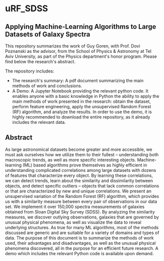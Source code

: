 # uRF_SDSS
## Applying Machine-Learning Algorithms to Large Datasets of Galaxy Spectra

This repository summarizes the work of Guy Goren, with Prof. Dovi Poznanski as the advisor, from the School of Physics & Astronomy at Tel Aviv University, as part of the Physics department's honor program. Please find below the research's abstract.

The repository includes:
* The research's summary: A pdf document summarizing the main methods of work and conclusions.
* A Demo: A Jupyter Notebook providing the relevant python code. It enables anyone with a basic knowledge in Python the ability to apply the main methods of work presented in the research: obtain the dataset, perform feature engineering, apply the unsupervised Random Forest (RF) algorithm, and analyze the results. In order to use the demo, it is highly recommended to download the entire repository, as it already includes the relevant data.

## Abstract
As large astronomical datasets become greater and more accessible, we must ask ourselves how we utilize them to their fullest – understanding both macroscopic trends, as well as more specific interesting objects.  Machine-learning (ML) based algorithms prove themselves as highly efficient in understanding complicated correlations among large datasets with dozens of features that characterize every object. By learning these correlations, we can detect trends, learn about the similarity and dissimilarity between objects, and detect specific outliers – objects that lack common correlations or that are characterized by new and unique correlations.
We present an unsupervised variation of the Random Forest (RF) algorithm, which provides us with a similarity measure between every pair of observations in our data set. We implement it over 150,000 spectra measurements of galaxies obtained from Sloan Digital Sky Survey (SDSS). By analyzing the similarity measures, we discover outlying observations, galaxies that are governed by unusual physical phenomena, as well as visualize the data to reveal underlying structures. As true for many ML algorithms, most of the methods discussed are generic and are suitable for a variety of domains and types of data.
The purpose of this document is to summarize the methods of work used, their advantages and disadvantages, as well as the unusual physical phenomena discovered, all in the purpose for an efficient future research. A demo which includes the relevant Python code is available upon demand. 
